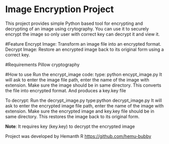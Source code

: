 # Image Encryption Project

This project provides simple Python based tool for encrypting and decrypting of an image using crytography.
You can use it to securely encrypt the image so only user with correct key can decrypt it and view it.

#Feature
Encrypt Image: Transform an image file into an encrypted format.
Decrypt Image: Restore an encrypted image back to its original form using a correct key.

#Requirements
Pillow
cryptography

#How to use
Run the encrypt_image code:
type: python encypt_image.py
It will ask to enter the image file path, enter the name of the image with extension.
Make sure the image should be in same directory.
This converts the file into encrypted format.
And produces a key.key file

To decrypt:
Run the decrypt_image.py
type:python decrypt_image.py
It will ask to enter the encrypted image file path, enter the name of the image with extension.
Make sure the encrypted image and key.key file should be in same directory.
This restores the image back to its original form.

**Note**: It requires key (key.key) to decrypt the encrypted image

Project was developed by Hemanth R
https://github.com/hemu-bubby
